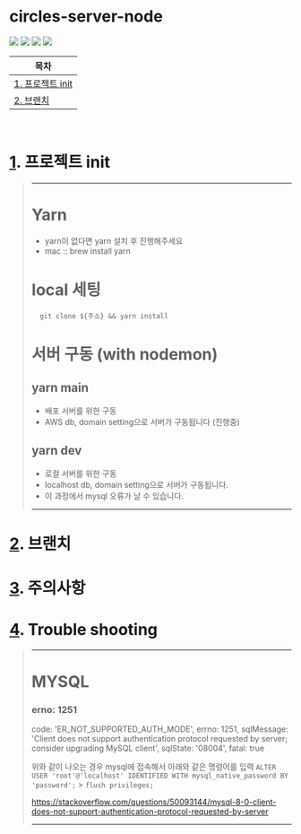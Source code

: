 # circles-server-node

<img src="https://img.shields.io/badge/TypeScript-3178C6?style=flat-square&logo=TypeScript&logoColor=white"/> <img src="https://img.shields.io/badge/Yarn-2C8EBB?style=flat-square&logo=Yarn&logoColor=white"/> <img src="https://img.shields.io/badge/NGINX-009639?style=flat-square&logo=NGINX&logoColor=white"/> <img src="https://img.shields.io/badge/aws-232F3E?style=flat-square&logo=Amazonaws&logoColor=white"/>

| <a id="a1"></a>목차         |
| --------------------------- |
| [1. 프로젝트 init](#1)<br/> |
| [2. 브랜치 ](#2)<br/>       |

<br/>

# <a id="1"></a>[1](#a1). 프로젝트 init

> ---
>
> # Yarn
>
> - yarn이 없다면 yarn 설치 후 진행해주세요
> - mac :: brew install yarn
>
> # local 세팅
>
>       git clone ${주소} && yarn install
>
> # 서버 구동 (with nodemon)
>
> ## yarn main
>
> - 배포 서버를 위한 구동
> - AWS db, domain setting으로 서버가 구동됩니다 (진행중)
>
> ## yarn dev
>
> - 로컬 서버를 위한 구동
> - localhost db, domain setting으로 서버가 구동됩니다.
> - 이 과정에서 mysql 오류가 날 수 있습니다.
>
> ---

# <a id="2"></a>[2](#a1). 브랜치

# <a id="3"></a>[3](#a1). 주의사항

# <a id="3"></a>[4](#a1). Trouble shooting

> ---
>
> # MYSQL
>
> ### erno: 1251
>
> code: 'ER_NOT_SUPPORTED_AUTH_MODE',
> errno: 1251,
> sqlMessage: 'Client does not support authentication protocol requested by server; consider upgrading MySQL client',
> sqlState: '08004',
> fatal: true
>
> 위와 같이 나오는 경우 mysql에 접속해서 아래와 같은 명령어를 입력
> `ALTER USER 'root'@'localhost' IDENTIFIED WITH mysql_native_password BY 'password';` > `flush privileges;`
>
> https://stackoverflow.com/questions/50093144/mysql-8-0-client-does-not-support-authentication-protocol-requested-by-server
>
> ---
